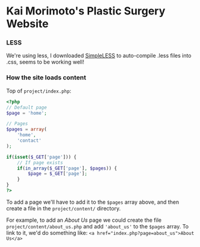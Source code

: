 # Kai Morimoto's Plastic Surgery Website

### LESS
We're using less, I downloaded [SimpleLESS](http://wearekiss.com/simpless) to auto-compile .less files into .css, seems to be working well!

### How the site loads content
Top of `project/index.php`:
```php
<?php
// Default page
$page = 'home';

// Pages
$pages = array(
	'home', 
	'contact'
);

if(isset($_GET['page'])) {
	// If page exists
	if(in_array($_GET['page'], $pages)) {
		$page = $_GET['page'];
	}
} 
?>
```

To add a page we'll have to add it to the `$pages` array above, and then create a file in the `project/content/` directory.

For example, to add an *About Us* page we could create the file `project/content/about_us.php` and add `'about_us'` to the `$pages` array. To link to it, we'd do something like:
`<a href="index.php?page=about_us">About Us</a>`

